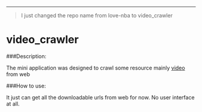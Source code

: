  ---
 > I just changed the repo name from  love-nba to video_crawler



video_crawler
========

###Description:

The mini application was designed to crawl some resource mainly [video]()
from web

###How to use:

It just can get all the downloadable urls from web for now. No user interface at all.


